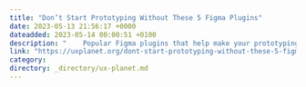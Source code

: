 ```yaml
---
title: "Don’t Start Prototyping Without These 5 Figma Plugins"
date: 2023-05-13 21:56:17 +0000
dateadded: 2023-05-14 00:00:51 +0100
description: "    Popular Figma plugins that help make your prototyping process easier and more efficient.  Continue reading on UX Planet »  "
link: "https://uxplanet.org/dont-start-prototyping-without-these-5-figma-plugins-4c75ba0fd80f?source=rss----819cc2aaeee0---4"
category:
directory: _directory/ux-planet.md
---
```

